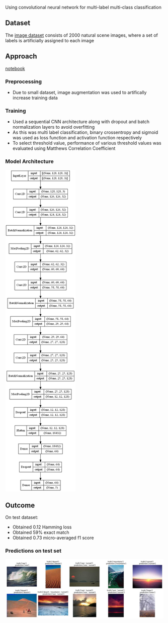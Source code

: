 Using convolutional neural network for multi-label multi-class classification
	
## Dataset
The [image dataset](https://www.lamda.nju.edu.cn/data_MIMLimage.ashx) consists of 2000 natural scene images, where a set of labels is artificially assigned to each image

## Approach
[notebook](https://github.com/bhavikfirke/Multilabel_Image_Classification/blob/main/scene_label_github.ipynb)
### Preprocessing
- Due to small dataset, image augmentation was used to artifically increase training data
### Training
- Used a sequential CNN architecture along with dropout and batch normalization layers to avoid overfitting
- As this was multi label classification, binary crossentropy and sigmoid was used as loss function and activation function respectively
- To select threshold value, performance of various threshold values was evaluated using Matthews Correlation Coefficient

### Model Architecture
![model](https://github.com/bhavikfirke/Multilabel_Image_Classification/blob/main/model.png?raw=true)

## Outcome
On test dataset: 
- Obtained 0.12 Hamming loss 
- Obtained 59% exact match
- Obtained 0.73 micro-averaged f1 score

### Predictions on test set
![sample_test_image](https://github.com/bhavikfirke/Multilabel_Image_Classification/blob/main/test_image.jpg?raw=true)
